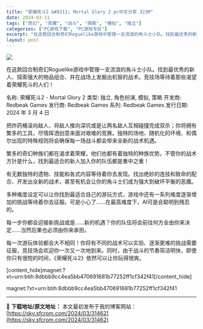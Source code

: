 ```yaml
---
title: "荣耀死斗2 &#8211; Mortal Glory 2 pc中文分享 323M"
date: 2024-03-11
tags: ["奇幻", "恶魔", "战斗", "探索", "模拟", "独立"]
categories: ["PC游戏下载", "PC游戏专区"]
excerpt: "在这款回合制奇幻Roguelike游戏中管理一支流浪的角斗士小队。找到最优秀的新人、探索强大的物品组合、并在战场上发掘出机智的战术。竞技场等待着那些渴望着荣耀死斗的人们！ 名称: 荣耀死斗2 - Mortal Glory 2 类型: 独立, 角色扮演, 模拟, 策略 开发商: Redbeak Gam&hellip;"
layout: post
---
```


<img class="game_header_image_full aligncenter" src="https://cdn.akamai.steamstatic.com/steam/apps/2216660/header_schinese.jpg?t=1709836966" />

在这款回合制奇幻Roguelike游戏中管理一支流浪的角斗士小队。找到最优秀的新人、探索强大的物品组合、并在战场上发掘出机智的战术。竞技场等待着那些渴望着荣耀死斗的人们！

名称: 荣耀死斗2 - Mortal Glory 2
类型: 独立, 角色扮演, 模拟, 策略
开发商: Redbeak Games
发行商: Redbeak Games
系列: Redbeak Games
发行日期: 2024 年 3 月 4 日

把炸药桶滚向敌人、将敌人推向深坑或是让两名敌人互相碰撞完成双杀；你将拥有繁多的工具，尽情挥洒创意来面对艰难的竞赛。独特的场地、随机化的环境、和偶尔出现的特殊规则将会确保每一场战斗都会带来全新的战术机遇。

繁多的奇幻种族们都在渴求着荣耀，他们也都有着独特的种族优势。不管你的战术方针是什么，找到最适合的新人加入你的队伍都是重中之重！

有无数独特的遗物、技能和各式内容等待着你去发现。找出绝妙的连技和致命的配合、开发出全新的战术，甚至有机会让你的角斗士们成为强大到破坏平衡的恶魔。

多种难度设定可以让你找到最适合自己的游玩方式，游戏中还有一系列难度逐渐增加的挑战等待着你去征服。可是小心了……在最高难度下，AI可是会聪明到残忍的。

每一步你都会迎接新挑战或是……新的机遇？你的队伍将会前往何方全由你来决定……当然后果也必须由你来承担。

每一次游玩体验都会大不相同！你将有不同的战术可以实验、逐渐更难的挑战需要征服，竞技场会欢迎你一次又一次地到来。同时，由于战斗的节奏简洁明快，即使你只有很短的时间，《荣耀死斗2》依然可以让你玩得很爽。

[content_hide]magnet:?xt=urn:btih:8dbbb9cc4ea5bb470691681b77252ff1cf342f41[/content_hide]

<!--wechatfans start-->magnet:?xt=urn:btih:8dbbb9cc4ea5bb470691681b77252ff1cf342f41<!--wechatfans end-->

---
📖 **下载地址/原文地址：** 本文最初发布于我的博客网站：[https://sky.sfcrom.com/2024/03/31462](https://sky.sfcrom.com/2024/03/31462)
